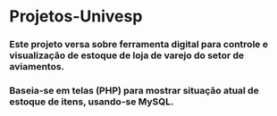 # Projetos-Univesp
### Este projeto versa sobre ferramenta digital para controle e visualização de estoque de loja de varejo do setor de aviamentos.
### Baseia-se em telas (PHP) para mostrar situação atual de estoque de itens, usando-se MySQL.
